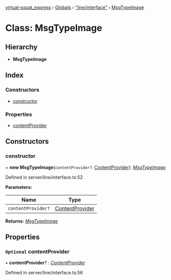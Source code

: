 [virtual-squat_express](../README.md) › [Globals](../globals.md) › ["line/interface"](../modules/_line_interface_.md) › [MsgTypeImage](_line_interface_.msgtypeimage.md)

# Class: MsgTypeImage

## Hierarchy

* **MsgTypeImage**

## Index

### Constructors

* [constructor](_line_interface_.msgtypeimage.md#constructor)

### Properties

* [contentProvider](_line_interface_.msgtypeimage.md#optional-contentprovider)

## Constructors

###  constructor

\+ **new MsgTypeImage**(`contentProvider?`: [ContentProvider](../modules/_line_interface_.md#contentprovider)): *[MsgTypeImage](_line_interface_.msgtypeimage.md)*

Defined in server/line/interface.ts:52

**Parameters:**

Name | Type |
------ | ------ |
`contentProvider?` | [ContentProvider](../modules/_line_interface_.md#contentprovider) |

**Returns:** *[MsgTypeImage](_line_interface_.msgtypeimage.md)*

## Properties

### `Optional` contentProvider

• **contentProvider**? : *[ContentProvider](../modules/_line_interface_.md#contentprovider)*

Defined in server/line/interface.ts:56
